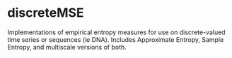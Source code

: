 # discreteMSE
Implementations of empirical entropy measures for use on discrete-valued time series or sequences (ie DNA). Includes Approximate Entropy, Sample Entropy, and multiscale versions of both.
